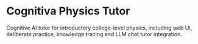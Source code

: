# Cognitiva Physics Tutor

Cognitive AI tutor for introductory college-level physics, including web UI, deliberate practice, knowledge tracing and LLM chat tutor integration. 
